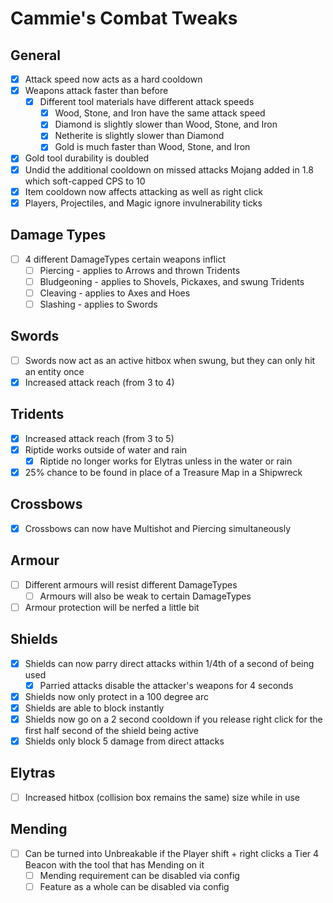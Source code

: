 # Cammie's Combat Tweaks

## General
- [x] Attack speed now acts as a hard cooldown
- [x] Weapons attack faster than before
  - [x] Different tool materials have different attack speeds
    - [x] Wood, Stone, and Iron have the same attack speed
    - [x] Diamond is slightly slower than Wood, Stone, and Iron
    - [x] Netherite is slightly slower than Diamond
    - [x] Gold is much faster than Wood, Stone, and Iron
- [x] Gold tool durability is doubled
- [x] Undid the additional cooldown on missed attacks Mojang added in 1.8 which soft-capped CPS to 10
- [x] Item cooldown now affects attacking as well as right click
- [x] Players, Projectiles, and Magic ignore invulnerability ticks

## Damage Types
- [ ] 4 different DamageTypes certain weapons inflict
  - [ ] Piercing - applies to Arrows and thrown Tridents
  - [ ] Bludgeoning - applies to Shovels, Pickaxes, and swung Tridents
  - [ ] Cleaving - applies to Axes and Hoes
  - [ ] Slashing - applies to Swords

## Swords
- [ ] Swords now act as an active hitbox when swung, but they can only hit an entity once
- [x] Increased attack reach (from 3 to 4)

## Tridents
- [x] Increased attack reach (from 3 to 5)
- [x] Riptide works outside of water and rain
  - [x] Riptide no longer works for Elytras unless in the water or rain
- [x] 25% chance to be found in place of a Treasure Map in a Shipwreck

## Crossbows
- [x] Crossbows can now have Multishot and Piercing simultaneously

## Armour
- [ ] Different armours will resist different DamageTypes
  - [ ] Armours will also be weak to certain DamageTypes
- [ ] Armour protection will be nerfed a little bit

## Shields
- [x] Shields can now parry direct attacks within 1/4th of a second of being used
  - [x] Parried attacks disable the attacker's weapons for 4 seconds
- [x] Shields now only protect in a 100 degree arc
- [x] Shields are able to block instantly
- [x] Shields now go on a 2 second cooldown if you release right click for the first half second of the shield being active
- [x] Shields only block 5 damage from direct attacks

## Elytras
- [ ] Increased hitbox (collision box remains the same) size while in use

## Mending
- [ ] Can be turned into Unbreakable if the Player shift + right clicks a Tier 4 Beacon with the tool that has Mending on it
  - [ ] Mending requirement can be disabled via config
  - [ ] Feature as a whole can be disabled via config

